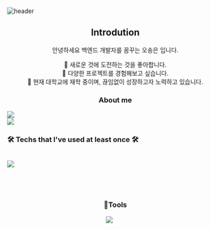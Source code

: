 ###
![header](https://capsule-render.vercel.app/api?type=waving&color=timeGradient&text=Welcome%20to%20SongEun's%20GitHub%20👋&animation=twinkling&fontSize=35&fontAlignY=40&fontAlign=52&height=250)

<div align="center">
  <p align="center">
  <div align=center>
    <h2>Introdution</h2>
    <p>안녕하세요 백엔드 개발자를 꿈꾸는 오송은 입니다.</p>
    <span>🌱 새로운 것에 도전하는 것을 좋아합니다.</span>
    <br>
    <span>🌱 다양한 프로젝트를 경험해보고 싶습니다.</span>
    <br>
    <span>🌱 현재 대학교에 재학 중이며, 끊임없이 성장하고자 노력하고 있습니다.</span>
    <br>

</div>

### About me
<div style="display:flex; flex-direction:column; align-items:flex-start;">
      <a href="https://www.instagram.com/songeun_1228/">
        <img src="https://img.shields.io/badge/
        Instagram-E4405F?style=for-the-badge&logo=Instagram&logoColor=white"> 
      </a>
      <a href="mailto:zxcvbnm85493@gmail.com">
        <img src="https://img.shields.io/badge/
        Gmail-EA4335?style=for-the-badge&logo=Gmail&logoColor=white">
      </a>
<h3 align="center"><b>🛠 Techs that I've used at least once 🛠</b></h3>
</br>
<div align="center">
  <img src="https://img.shields.io/badge/Java-007396.svg?style=for-the-badge&logo=Java&logoColor=white"/>&nbsp
  <img src="https://img.shields.io/badge/Python-3776AB.svg?style=for-the-badge&logo=Python&logoColor=white"/>&nbsp
  <img src="https://img.shields.io/badge/C++-00599C.svg?style=for-the-badge&logo=C++&logoColor=white"/>&nbsp
  <img src="https://img.shields.io/badge/Python-3776AB.svg?style=for-the-badge&logo=Python&logoColor=white"/>&nbsp
  <img src="https://img.shields.io/badge/C#-512BD4.svg?style=for-the-badge&logo=C#&logoColor=white"/>&nbsp
  <img src="https://img.shields.io/badge/JavaScript-F7DF1E.svg?style=for-the-badge&logo=JavaScript&logoColor=white"/>&nbsp
</div>
<div align="center">
  <img src="https://img.shields.io/badge/Spring-6DB33F.svg?style=for-the-badge&logo=Spring&logoColor=white"/>&nbsp
  <img src="https://img.shields.io/badge/SpringBoot-6DB33F.svg?style=for-the-badge&logo=SpringBoot&logoColor=white"/>&nbsp
  <img src="https://img.shields.io/badge/jQuery-0769AD.svg?style=for-the-badge&logo=jQuery&logoColor=white"/>&nbsp
  <img src="https://img.shields.io/badge/Linux-FCC624.svg?style=for-the-badge&logo=Linux&logoColor=white"/>&nbsp
  <img src="https://img.shields.io/badge/MySQL-4479A1.svg?style=for-the-badge&logo=MySQL&logoColor=white"/>&nbsp
  <img src="https://img.shields.io/badge/Linux-FCC624.svg?style=for-the-badge&logo=Linux&logoColor=white"/>&nbsp
  <img src="https://img.shields.io/badge/MariaDB-003545.svg?style=for-the-badge&logo=MariaDB&logoColor=white"/>&nbsp
</div>
<div align="center">
  <img src="https://img.shields.io/badge/PHP-777BB4.svg?style=for-the-badge&logo=PHP&logoColor=white"/>&nbsp
  <img src="https://img.shields.io/badge/CSS3-1572B6.svg?style=for-the-badge&logo=CSS3&logoColor=white"/>&nbsp
  <img src="https://img.shields.io/badge/HTML5-E34F26.svg?style=for-the-badge&logo=HTML5&logoColor=white"/>&nbsp
  <img src="https://img.shields.io/badge/AWS-232F3E.svg?style=for-the-badge&logo=AWS&logoColor=white"/>&nbsp
  <img src="https://img.shields.io/badge/Amazon EC2-FF9900.svg?style=for-the-badge&logo=EC2&logoColor=white"/>&nbsp
  <img src="https://img.shields.io/badge/Amazon S3-569A31.svg?style=for-the-badge&logo=S3&logoColor=white"/>&nbsp
  <img src="https://img.shields.io/badge/Android Studio-3DDC84.svg?style=for-the-badge&logo=Android Studio&logoColor=white"/>&nbsp
</div><br>
</div>

<h3 align="center">🔨Tools</h3>
  <img src="https://img.shields.io/badge/Visual Studio-5C2D91.svg?style=flat&logo=Visual Studio&logoColor=white"/>&nbsp
  <img src="https://img.shields.io/badge/Visual Studio Code-007ACC.svg?style=flat&logo=Visual Studio Code&logoColor=white"/>&nbsp
  <img src="https://img.shields.io/badge/VirtualBox-183A61.svg?style=flat&logo=VirtualBox&logoColor=white"/>&nbsp
  <img src="https://img.shields.io/badge/CentOS-262577.svg?style=flat&logo=CentOS&logoColor=white"/>&nbsp
</div>
<div align="center">
  <img src="https://img.shields.io/badge/Eclipse IDE-2C2255.svg?style=flat&logo=Eclipse IDE&logoColor=white"/>&nbsp
  <img src="https://img.shields.io/badge/Apache Tomcat-F8DC75.svg?style=flat&logo=Apache Tomcat&logoColor=white"/>&nbsp
  <img src="https://img.shields.io/badge/GitHub-181717.svg?style=flat&logo=GitHub&logoColor=white"/>&nbsp
  <img src="https://img.shields.io/badge/Notion-000000.svg?style=flat&logo=Notion&logoColor=white" />&nbsp
  <img src="https://img.shields.io/badge/Slack-4A154B.svg?style=flat&logo=Slack&logoColor=white"/>&nbsp
</div><br>
</div>
<!--
**ddoddo1228/ddoddo1228** is a ✨ _special_ ✨ repository because its `README.md` (this file) appears on your GitHub profile.

Here are some ideas to get you started:

- 🔭 I’m currently working on ...
- 🌱 I’m currently learning ...
- 👯 I’m looking to collaborate on ...
- 🤔 I’m looking for help with ...
- 💬 Ask me about ...
- 📫 How to reach me: ...
- 😄 Pronouns: ...
- ⚡ Fun fact: ...
-->

